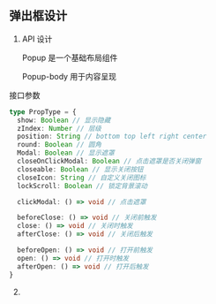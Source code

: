 ## 弹出框设计

1. API 设计

   Popup 是一个基础布局组件

   <!-- Popup-header 用于设置 title 及其按钮 -->

   Popup-body 用于内容呈现

接口参数

```typescript
type PropType = {
  show: Boolean // 显示隐藏
  zIndex: Number // 层级
  position: String // bottom top left right center
  round: Boolean // 圆角
  Modal: Boolean // 显示遮罩
  closeOnClickModal: Boolean // 点击遮罩是否关闭弹窗
  closeable: Boolean // 显示关闭按钮
  closeIcon: String // 自定义关闭图标
  lockScroll: Boolean // 锁定背景滚动

  clickModal: () => void // 点击遮罩

  beforeClose: () => void // 关闭前触发
  close: () => void // 关闭时触发
  afterClose: () => void // 关闭后触发

  beforeOpen: () => void // 打开前触发
  open: () => void // 打开时触发
  afterOpen: () => void // 打开后触发
}
```

2.
